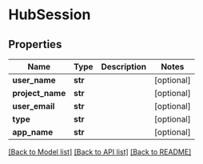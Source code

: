 # HubSession

## Properties
Name | Type | Description | Notes
------------ | ------------- | ------------- | -------------
**user_name** | **str** |  | [optional] 
**project_name** | **str** |  | [optional] 
**user_email** | **str** |  | [optional] 
**type** | **str** |  | [optional] 
**app_name** | **str** |  | [optional] 

[[Back to Model list]](../README.md#documentation-for-models) [[Back to API list]](../README.md#documentation-for-api-endpoints) [[Back to README]](../README.md)


